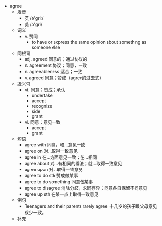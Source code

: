 - agree
  - 发音
    - 英 /ə'griː/
    - 美 /ə'ɡri/
  - 词义
    - v. 赞同
      - to have or express the same opinion about something as someone else
  - 同根词
    - adj. agreed 同意的；通过协议的
    - n. agreement 协议；同意，一致
    - n. agreeableness 适合；一致
    - v. agreed 同意；赞成（agree的过去式）
  - 近义词
    - vt. 同意；赞成；承认
      - undertake
      - accept
      - recognize
      - side
      - grant
    - vi. 同意；意见一致
      - accept
      - grant
  - 短语
    - agree with 同意，和…意见一致
    - agree on 对…取得一致意见
    - agree in 在…方面意见一致；在…相同
    - agree about 对…有相同的看法；就…取得一致意见
    - agree upon 对…取得一致意见
    - agree to do sth 赞成做某事
    - agree to do something 同意做某事
    - agree to disagree 消除分歧，求同存异；同意各自保留不同意见
    - agree up sth 在某一点上取得一致意见
  - 例句
    - Teenagers and their parents rarely agree. 十几岁的孩子跟父母意见很少一致。
  - 补充